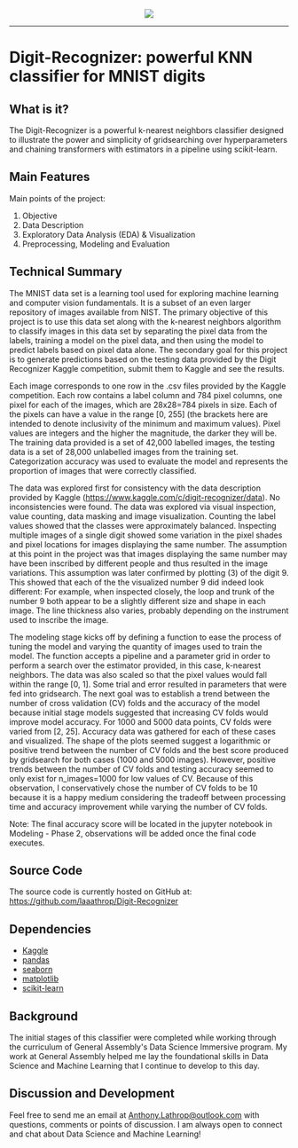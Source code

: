 <div align="center">
  <img src="https://acroz.dev/public/nn/mnist-digits.svg"><br>
</div>

-----------------

# Digit-Recognizer: powerful KNN classifier for MNIST digits

## What is it?
The Digit-Recognizer is a powerful k-nearest neighbors classifier designed to illustrate the power and simplicity of gridsearching over hyperparameters and chaining transformers with estimators in a pipeline using scikit-learn.

## Main Features
Main points of the project:

  1. Objective
  2. Data Description
  3. Exploratory Data Analysis (EDA) & Visualization
  4. Preprocessing, Modeling and Evaluation
  
## Technical Summary

The MNIST data set is a learning tool used for exploring machine learning and computer vision fundamentals. It is a subset of an even larger repository of images available from NIST. The primary objective of this project is to use this data set along with the k-nearest neighbors algorithm to classify images in this data set by separating the pixel data from the labels, training a model on the pixel data, and then using the model to predict labels based on pixel data alone. The secondary goal for this project is to generate predictions based on the testing data provided by the Digit Recognizer Kaggle competition, submit them to Kaggle and see the results.

Each image corresponds to one row in the .csv files provided by the Kaggle competition. Each row contains a label column and 784 pixel columns, one pixel for each of the images, which are 28x28=784 pixels in size. Each of the pixels can have a value in the range [0, 255] (the brackets here are intended to denote inclusivity of the minimum and maximum values). Pixel values are integers and the higher the magnitude, the darker they will be. The training data provided is a set of 42,000 labelled images, the testing data is a set of 28,000 unlabelled images from the training set. Categorization accuracy was used to evaluate the model and represents the proportion of images that were correctly classified.

The data was explored first for consistency with the data description provided by Kaggle (https://www.kaggle.com/c/digit-recognizer/data). No inconsistencies were found. The data was explored via visual inspection, value counting, data masking and image visualization. Counting the label values showed that the classes were approximately balanced. Inspecting multiple images of a single digit showed some variation in the pixel shades and pixel locations for images displaying the same number. The assumption at this point in the project was that images displaying the same number may have been inscribed by different people and thus resulted in the image variations. This assumption was later confirmed by plotting (3) of the digit 9. This showed that each of the the visualized number 9 did indeed look different: For example, when inspected closely, the loop and trunk of the number 9 both appear to be a slightly different size and shape in each image. The line thickness also varies, probably depending on the instrument used to inscribe the image.

The modeling stage kicks off by defining a function to ease the process of tuning the model and varying the quantity of images used to train the model. The function accepts a pipeline and a parameter grid in order to perform a search over the estimator provided, in this case, k-nearest neighbors. The data was also scaled so that the pixel values would fall within the range [0, 1]. Some trial and error resulted in parameters that were fed into gridsearch. The next goal was to establish a trend between the number of cross validation (CV) folds and the accuracy of the model because initial stage models suggested that increasing CV folds would improve model accuracy. For 1000 and 5000 data points, CV folds were varied from [2, 25]. Accuracy data was gathered for each of these cases and visualized. The shape of the plots seemed suggest a logarithmic or positive trend between the number of CV folds and the best score produced by gridsearch for both cases (1000 and 5000 images). However, positive trends between the number of CV folds and testing accuracy seemed to only exist for n_images=1000 for low values of CV. Because of this observation, I conservatively chose the number of CV folds to be 10 because it is a happy medium considering the tradeoff between processing time and accuracy improvement while varying the number of CV folds. 

Note: The final accuracy score will be located in the jupyter notebook in Modeling - Phase 2, observations will be added once the final code executes.

## Source Code
The source code is currently hosted on GitHub at:
https://github.com/laaathrop/Digit-Recognizer

## Dependencies
- [Kaggle](https://www.kaggle.com/c/digit-recognizer/)
- [pandas](https://pandas.pydata.org/)
- [seaborn](https://seaborn.pydata.org/)
- [matplotlib](https://matplotlib.org/3.3.2/index.html)
- [scikit-learn](https://scikit-learn.org/stable/index.html)

## Background
The initial stages of this classifier were completed while working through the curriculum of General Assembly's Data Science Immersive program. My work at General Assembly helped me lay the foundational skills in Data Science and Machine Learning that I continue to develop to this day.

## Discussion and Development
Feel free to send me an email at Anthony.Lathrop@outlook.com with questions, comments or points of discussion. I am always open to connect and chat about Data Science and Machine Learning!